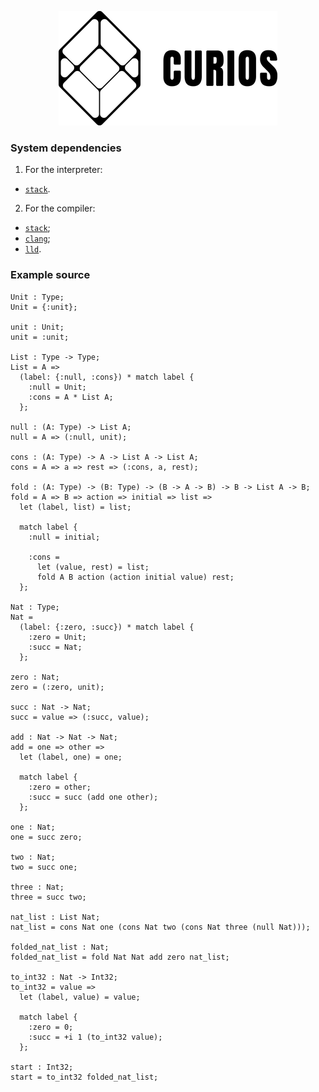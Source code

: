 <p align="center">
  <img width="350" height="183" src="https://github.com/valmirjunior0088/curios/raw/master/logo.png">
</p>

### System dependencies

1) For the interpreter:
  - [`stack`](https://www.haskellstack.org/).

2) For the compiler:
  - [`stack`](https://www.haskellstack.org/);
  - [`clang`](https://clang.llvm.org/);
  - [`lld`](https://lld.llvm.org/).

### Example source

```
Unit : Type;
Unit = {:unit};

unit : Unit;
unit = :unit;

List : Type -> Type;
List = A =>
  (label: {:null, :cons}) * match label {
    :null = Unit;
    :cons = A * List A;
  };

null : (A: Type) -> List A;
null = A => (:null, unit);

cons : (A: Type) -> A -> List A -> List A;
cons = A => a => rest => (:cons, a, rest);

fold : (A: Type) -> (B: Type) -> (B -> A -> B) -> B -> List A -> B;
fold = A => B => action => initial => list =>
  let (label, list) = list;

  match label {
    :null = initial;

    :cons =
      let (value, rest) = list;
      fold A B action (action initial value) rest;
  };

Nat : Type;
Nat =
  (label: {:zero, :succ}) * match label {
    :zero = Unit;
    :succ = Nat;
  };

zero : Nat;
zero = (:zero, unit);

succ : Nat -> Nat;
succ = value => (:succ, value);

add : Nat -> Nat -> Nat;
add = one => other =>
  let (label, one) = one;

  match label {
    :zero = other;
    :succ = succ (add one other);
  };

one : Nat;
one = succ zero;

two : Nat;
two = succ one;

three : Nat;
three = succ two;

nat_list : List Nat;
nat_list = cons Nat one (cons Nat two (cons Nat three (null Nat)));

folded_nat_list : Nat;
folded_nat_list = fold Nat Nat add zero nat_list;

to_int32 : Nat -> Int32;
to_int32 = value =>
  let (label, value) = value;

  match label {
    :zero = 0;
    :succ = +i 1 (to_int32 value);
  };

start : Int32;
start = to_int32 folded_nat_list;
```